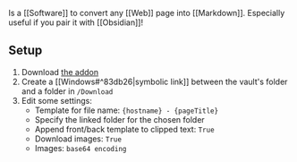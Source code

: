 Is a [[Software]] to convert any [[Web]] page into [[Markdown]]. Especially useful if you pair it with [[Obsidian]]!
## Setup
1. Download [the addon](https://github.com/deathau/markdownload)
2. Create a [[Windows#^83db26|symbolic link]] between the vault's folder and a folder in `/Download`
3. Edit some settings:
	- Template for file name: `{hostname} - {pageTitle}`
	- Specify the linked folder for the chosen folder
	- Append front/back template to clipped text: `True`
	- Download images: `True`
	- Images: `base64 encoding`